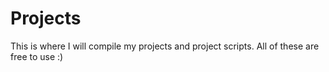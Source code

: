 # Projects
This is where I will compile my projects and project scripts.
All of these are free to use :)
